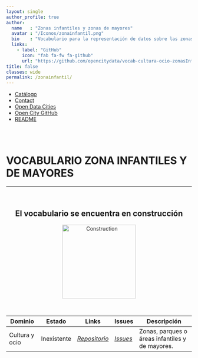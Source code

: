 ```yaml
---
layout: single
author_profile: true 
author:
  name   : "Zonas infantiles y zonas de mayores"
  avatar : "/Iconos/zonainfantil.png"
  bio    : "Vocabulario para la representación de datos sobre las zonas infantiles y de mayores."
  links:
    - label: "GitHub"
      icon: "fab fa-fw fa-github"
      url: "https://github.com/opencitydata/vocab-cultura-ocio-zonasInfantiles-zonasMayores"
title: false
classes: wide
permalink: /zonainfantil/
---
```


<head>
<link href="/CatalogoFEMP/stylesheet.css" rel="stylesheet"/>
  
  <nav class="style-4">
<ul class="menu-4">
	<li class="current"><a href="https://opencitydata.github.io/CatalogoFEMP/" data-hover="Catálogo">Catálogo</a></li>
	<li class="left"><a href="/CatalogoFEMP/contact/" data-hover="Contact">Contact</a></li>
	<li class="left"><a href="http://vocab.linkeddata.es/datosabiertos/" data-hover="Open Data Cities">Open Data Cities</a></li>
	<li class="left"><a href="https://github.com/opencitydata/" data-hover="Open City GitHub">Open City GitHub</a></li>
	<li class="left"><a href="https://github.com/opencitydata/vocab-cultura-ocio-zonasInfantiles-zonasMayores/blob/main/README.md" data-hover="README">README</a></li>
</ul>
	</nav>
	<br><br>
  
</head>

<div id="bodyid">

<h1> VOCABULARIO ZONA INFANTILES Y DE MAYORES </h1>
</div>
  
---

&nbsp;
 
<h2 float="right" align="center"> El vocabulario se encuentra en construcción </h2>

<p float="right" align="center">   
<img src="/CatalogoFEMP/Iconos/constrA.png" alt="Construction" width="200"/>
</p>

&nbsp; &nbsp;
  
  
|Dominio |  Estado  |   Links   |   Issues   |   Descripción   | 
| -------- | -------- | --------- | ---------- | --------------- | 
| Cultura y ocio  |  Inexistente |  *[Repositorio](https://github.com/opencitydata/vocab-cultura-ocio-zonasInfantiles-zonasMayores)*  |  *[Issues](https://github.com/opencitydata/vocab-cultura-ocio-zonasInfantiles-zonasMayores/issues)*  |  Zonas, parques o áreas infantiles y de mayores.  |  
 
  

 
&nbsp;

